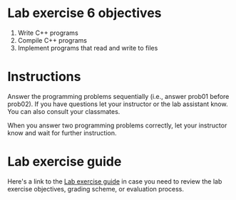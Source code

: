 # Lab exercise 6 objectives
1. Write C++ programs
2. Compile C++ programs
3. Implement programs that read and write to files

# Instructions
Answer the programming problems sequentially (i.e., answer prob01 before prob02). If you have questions let your instructor or the lab assistant know. You can also consult your classmates.

When you answer two programming problems correctly, let your instructor know and wait for further instruction.

# Lab exercise guide
Here's a link to the [Lab exercise guide](https://docs.google.com/document/d/1EX01EtrO-pkHNLVPxiq7HNh1f5KnJZnr_dlJcO4T7t0/edit?usp=sharing) in case you need to review the lab exercise objectives, grading scheme, or evaluation process.
